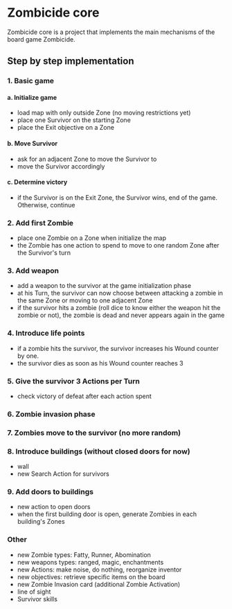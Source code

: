 # Zombicide core

Zombicide core is a project that implements the main mechanisms of the board game Zombicide.

## Step by step implementation

### 1. Basic game

#### a. Initialize game

- load map with only outside Zone (no moving restrictions yet)
- place one Survivor on the starting Zone
- place the Exit objective on a Zone

#### b. Move Survivor

- ask for an adjacent Zone to move the Survivor to
- move the Survivor accordingly

#### c. Determine victory

- if the Survivor is on the Exit Zone, the Survivor wins, end of the game. Otherwise, continue

### 2. Add first Zombie

- place one Zombie on a Zone when initialize the map
- the Zombie has one action to spend to move to one random Zone after the Survivor's turn

### 3. Add weapon

- add a weapon to the survivor at the game initialization phase
- at his Turn, the survivor can now choose between attacking a zombie in the same Zone or moving to one adjacent Zone
- if the survivor hits a zombie (roll dice to know either the weapon hit the zombie or not), the zombie is dead and never appears again in the game

### 4. Introduce life points

- if a zombie hits the survivor, the survivor increases his Wound counter by one. 
- the survivor dies as soon as his Wound counter reaches 3
 
### 5. Give the survivor 3 Actions per Turn

- check victory of defeat after each action spent

### 6. Zombie invasion phase

### 7. Zombies move to the survivor (no more random)

### 8. Introduce buildings (without closed doors for now)

- wall
- new Search Action for survivors

### 9. Add doors to buildings

- new action to open doors
- when the first building door is open, generate Zombies in each building's Zones

### Other

- new Zombie types: Fatty, Runner, Abomination
- new weapons types: ranged, magic, enchantments
- new Actions: make noise, do nothing, reorganize inventor
- new objectives: retrieve specific items on the board
- new Zombie Invasion card (additional Zombie Activation)
- line of sight
- Survivor skills
